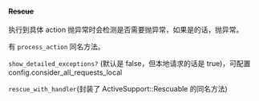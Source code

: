 #### ~~Rescue~~

执行到具体 action 抛异常时会检测是否需要抛异常，如果是的话，抛异常。

有 `process_action` 同名方法。

`show_detailed_exceptions?` (默认是 false，但本地请求的话是 true)，可配置 config.consider_all_requests_local

`rescue_with_handler`(封装了 ActiveSupport::Rescuable 的同名方法)
